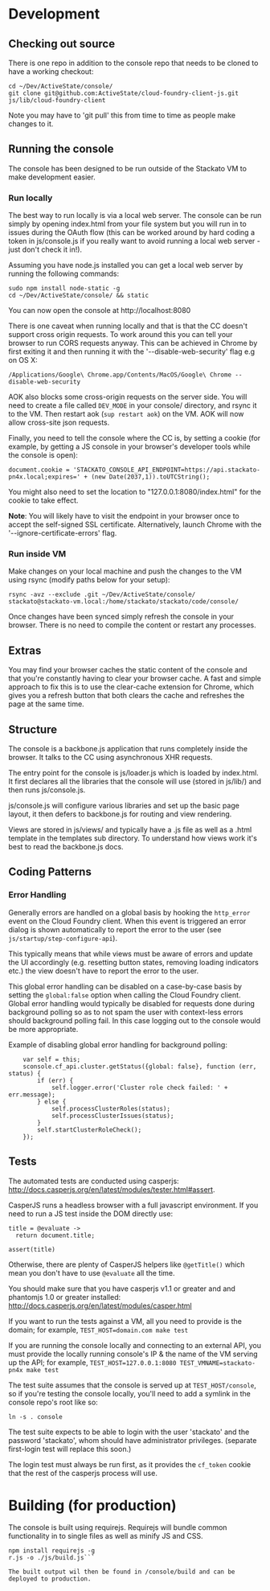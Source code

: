 # Development

## Checking out source

There is one repo in addition to the console repo that needs to be cloned to have a working checkout:

    cd ~/Dev/ActiveState/console/
    git clone git@github.com:ActiveState/cloud-foundry-client-js.git js/lib/cloud-foundry-client

Note you may have to 'git pull' this from time to time as people make changes to it.

## Running the console

The console has been designed to be run outside of the Stackato VM to make development easier.

### Run locally

The best way to run locally is via a local web server. The console can be run simply by opening index.html from your
file system but you will run in to issues during the OAuth flow (this can be worked around by hard coding a token in
js/console.js if you really want to avoid running a local web server - just don't check it in!).

Assuming you have node.js installed you can get a local web server by running the following commands:

    sudo npm install node-static -g
    cd ~/Dev/ActiveState/console/ && static

You can now open the console at http://localhost:8080

There is one caveat when running locally and that is that the CC doesn't support cross origin requests. To work around
this you can tell your browser to run CORS requests anyway. This can be achieved in Chrome by first exiting it and then
running it with the '--disable-web-security' flag e.g on OS X:

    /Applications/Google\ Chrome.app/Contents/MacOS/Google\ Chrome --disable-web-security

AOK also blocks some cross-origin requests on the server side. You will need to create a file called `DEV_MODE` in your
console/ directory, and rsync it to the VM. Then restart aok (`sup restart aok`) on the VM. AOK will now allow
cross-site json requests.

Finally, you need to tell the console where the CC is, by setting a cookie (for example, by getting a JS console in your
browser's developer tools while the console is open):

    document.cookie = 'STACKATO_CONSOLE_API_ENDPOINT=https://api.stackato-pn4x.local;expires=' + (new Date(2037,1)).toUTCString();

You might also need to set the location to "127.0.0.1:8080/index.html" for the cookie to take effect.

**Note**: You will likely have to visit the endpoint in your browser once to accept the self-signed SSL certificate.
Alternatively, launch Chrome with the '--ignore-certificate-errors' flag.

### Run inside VM

Make changes on your local machine and push the changes to the VM using rsync (modify paths below for your setup):

    rsync -avz --exclude .git ~/Dev/ActiveState/console/ stackato@stackato-vm.local:/home/stackato/stackato/code/console/

Once changes have been synced simply refresh the console in your browser. There is no need to compile the content
or restart any processes.

## Extras

You may find your browser caches the static content of the console and that you're constantly having to clear your
browser cache. A fast and simple approach to fix this is to use the clear-cache extension for Chrome, which gives you a
refresh button that both clears the cache and refreshes the page at the same time.

## Structure

The console is a backbone.js application that runs completely inside the browser. It talks to the CC using asynchronous
XHR requests.

The entry point for the console is js/loader.js which is loaded by index.html. It first declares all the libraries that
the console will use (stored in js/lib/) and then runs js/console.js.

js/console.js will configure various libraries and set up the basic page layout, it then defers to backbone.js for
routing and view rendering.

Views are stored in js/views/ and typically have a .js file as well as a .html template in the templates sub directory.
To understand how views work it's best to read the backbone.js docs.

## Coding Patterns

### Error Handling

Generally errors are handled on a global basis by hooking the ```http_error``` event on the Cloud Foundry client. When
this event is triggered an error dialog is shown automatically to report the error to the
user (see ```js/startup/step-configure-api```).

This typically means that while views must be aware of errors and update the UI accordingly (e.g. resetting button
states, removing loading indicators etc.) the view doesn't have to report the error to the user.

This global error handling can be disabled on a case-by-case basis by setting the ```global:false``` option when calling
the Cloud Foundry client. Global error handling would typically be disabled for requests done during background polling
so as to not spam the user with context-less errors should background polling fail. In this case logging out to the
console would be more appropriate.


Example of disabling global error handling for background polling:

```
    var self = this;
    sconsole.cf_api.cluster.getStatus({global: false}, function (err, status) {
        if (err) {
            self.logger.error('Cluster role check failed: ' + err.message);
        } else {
            self.processClusterRoles(status);
            self.processClusterIssues(status);
        }
        self.startClusterRoleCheck();
    });
```

## Tests

The automated tests are conducted using casperjs: http://docs.casperjs.org/en/latest/modules/tester.html#assert.

CasperJS runs a headless browser with a full javascript environment. If you need to run a JS test
inside the DOM directly use:

    title = @evaluate ->
      return document.title;

    assert(title)

Otherwise, there are plenty of CasperJS helpers like `@getTitle()` which mean
you don't have to use `@evaluate` all the time.

You should make sure that you have casperjs v1.1 or greater and and phantomjs 1.0 or greater installed:
http://docs.casperjs.org/en/latest/modules/casper.html

If you want to run the tests against a VM, all you need to provide is the domain; for example,
`TEST_HOST=domain.com make test`

If you are running the console locally and connecting to an external API, you must provide the locally running console's
IP & the name of the VM serving up the API; for
example, `TEST_HOST=127.0.0.1:8080 TEST_VMNAME=stackato-pn4x make test`

The test suite assumes that the console is served up at `TEST_HOST/console`, so if you're testing the
console locally, you'll need to add a symlink in the console repo's root like so:

    ln -s . console

The test suite expects to be able to login with the user 'stackato' and the password 'stackato',
whom should have administrator privileges. (separate first-login test will replace this soon.)

The login test must always be run first, as it provides the `cf_token` cookie that the rest of the
casperjs process will use.

# Building (for production)

The console is built using requirejs. Requirejs will bundle common functionality in to single files as well as minify JS
and CSS.

```cd /console
npm install requirejs -g
r.js -o ./js/build.js```

The built output wil then be found in /console/build and can be deployed to production.